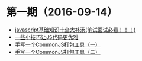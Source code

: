 # 第一期（2016-09-14）

*   [javascript基础知识十全大补汤(笔试面试必看！！！)](The_ABCs_of_javascript.md)
*   [一些小技巧让JS代码更优雅](https://segmentfault.com/a/1190000004868176)
*   [手写一个CommonJS打包工具（一）](https://zhuanlan.zhihu.com/p/20731484)
*   [手写一个CommonJS打包工具（二）](https://zhuanlan.zhihu.com/p/20803456)